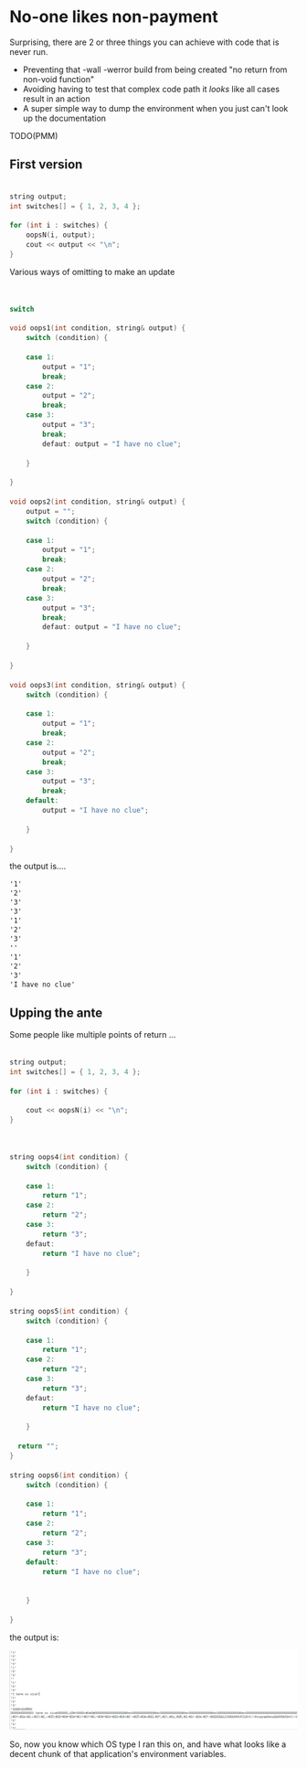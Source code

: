 No-one likes non-payment
=====


Surprising, there are 2 or three things you can achieve with code that is never run.
* Preventing that -wall -werror build from being created
   "no return from non-void function"
* Avoiding having to test that complex code path
  it *looks* like all cases result in an action
* A super simple way to dump the environment
  when you just can't look up the documentation



TODO(PMM)

First version
----


```C++

string output;
int switches[] = { 1, 2, 3, 4 };

for (int i : switches) {
	oopsN(i, output);
	cout << output << "\n";
}

```

Various ways of omitting to make an update


```C++


switch

void oops1(int condition, string& output) {
	switch (condition) {

	case 1:
		output = "1";
		break;
	case 2:
		output = "2";
		break;
	case 3:
		output = "3";
		break;
		defaut: output = "I have no clue";

	}

}

void oops2(int condition, string& output) {
	output = "";
	switch (condition) {

	case 1:
		output = "1";
		break;
	case 2:
		output = "2";
		break;
	case 3:
		output = "3";
		break;
		defaut: output = "I have no clue";

	}

}

void oops3(int condition, string& output) {
	switch (condition) {

	case 1:
		output = "1";
		break;
	case 2:
		output = "2";
		break;
	case 3:
		output = "3";
		break;
	default:
		output = "I have no clue";

	}

}


```


the output is....

    '1'
    '2'
    '3'
    '3'
    '1'
    '2'
    '3'
    ''
    '1'
    '2'
    '3'
    'I have no clue'



Upping the ante
---

Some people like multiple points of return ...


```C++

string output;
int switches[] = { 1, 2, 3, 4 };

for (int i : switches) {
	
	cout << oopsN(i) << "\n";
}

```



```C++


string oops4(int condition) {
	switch (condition) {

	case 1:
		return "1";
	case 2:
		return "2";
	case 3:
		return "3";
	defaut:
		return "I have no clue";

	}

}

string oops5(int condition) {
	switch (condition) {

	case 1:
		return "1";
	case 2:
		return "2";
	case 3:
		return "3";
	defaut:
		return "I have no clue";

	}

  return "";
}

string oops6(int condition) {
	switch (condition) {

	case 1:
		return "1";
	case 2:
		return "2";
	case 3:
		return "3";
	default:
		return "I have no clue";


	}

}


```


the output is:

![Image](protip.png)

So, now you know which OS type I ran this on, and have what looks like a decent chunk of that application's environment variables.

